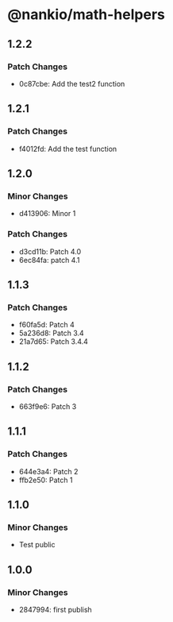 # @nankio/math-helpers

## 1.2.2

### Patch Changes

- 0c87cbe: Add the test2 function

## 1.2.1

### Patch Changes

- f4012fd: Add the test function

## 1.2.0

### Minor Changes

- d413906: Minor 1

### Patch Changes

- d3cd11b: Patch 4.0
- 6ec84fa: patch 4.1

## 1.1.3

### Patch Changes

- f60fa5d: Patch 4
- 5a236d8: Patch 3.4
- 21a7d65: Patch 3.4.4

## 1.1.2

### Patch Changes

- 663f9e6: Patch 3

## 1.1.1

### Patch Changes

- 644e3a4: Patch 2
- ffb2e50: Patch 1

## 1.1.0

### Minor Changes

- Test public

## 1.0.0

### Minor Changes

- 2847994: first publish
